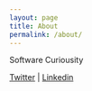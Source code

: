 ```yaml
---
layout: page
title: About
permalink: /about/
---
```


Software Curiousity

[Twitter](https://twitter.com/unixlover) |
[Linkedin](https://www.linkedin.com/in/unixlover/)
